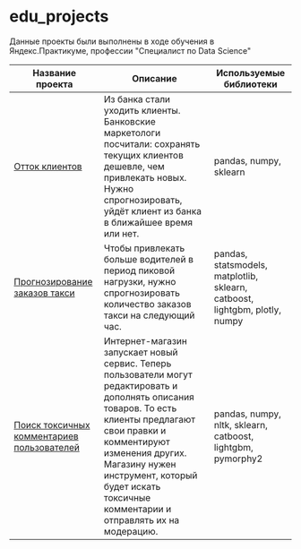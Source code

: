 # edu_projects
 Данные проекты были выполнены в ходе обучения в Яндекс.Практикуме, профессии "Специалист по Data Science"
 
 Название проекта  | Описание  | Используемые библиотеки
------------- | ------------- | -------------
[Отток клиентов](https://github.com/AnzhelaKhomutova/edu_projects/tree/main/customer_churn)  | Из банка стали уходить клиенты. Банковские маркетологи посчитали: сохранять текущих клиентов дешевле, чем привлекать новых. Нужно спрогнозировать, уйдёт клиент из банка в ближайшее время или нет.  | pandas, numpy, sklearn
[Прогнозирование заказов такси](https://github.com/AnzhelaKhomutova/edu_projects/tree/main/taxi)  | Чтобы привлекать больше водителей в период пиковой нагрузки, нужно спрогнозировать количество заказов такси на следующий час.  | pandas, statsmodels, matplotlib, sklearn, catboost, lightgbm, plotly, numpy
[Поиск токсичных комментариев пользователей](https://github.com/AnzhelaKhomutova/edu_projects/tree/main/toxic_comments)  | Интернет-магазин запускает новый сервис. Теперь пользователи могут редактировать и дополнять описания товаров. То есть клиенты предлагают свои правки и комментируют изменения других. Магазину нужен инструмент, который будет искать токсичные комментарии и отправлять их на модерацию.  | pandas, numpy, nltk, sklearn, catboost, lightgbm, pymorphy2
 


